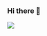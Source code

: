 ### Hi there 👋


<a href="https://github.com/mrv8x?tab=repositories">
 <img align="center" src="https://github-readme-stats.vercel.app/api?username=mrv8x&line_height=40&show_icons=true&theme=radical">
    

</a>



<!--
**mrv8x/mrv8x** is a ✨ _special_ ✨ repository because its `README.md` (this file) appears on your GitHub profile.

Here are some ideas to get you started:

- 🔭 I’m currently working on ...
- 🌱 I’m currently learning ...
- 👯 I’m looking to collaborate on ...
- 🤔 I’m looking for help with ...
- 💬 Ask me about ...
- 📫 How to reach me: ...
- 😄 Pronouns: ...
- ⚡ Fun fact: ...
-->
